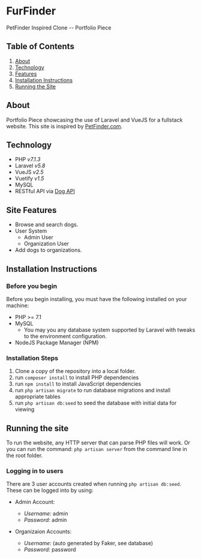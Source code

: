 # FurFinder
 PetFinder Inspired Clone -- Portfolio Piece
 
 ## Table of Contents
 1. [About](#about)
 2. [Technology](#technology)
 3. [Features](#features)
 4. [Installation Instructions](#install)
 5. [Running the Site](#running)
 
 
 ## About <a name="about"></a>
 Portfolio Piece showcasing the use of Laravel and VueJS for a fullstack website. This site is 
 inspired by [PetFinder.com](httpss://www.petfinder.com).
 
 ## Technology  <a name="technology"></a>
 * PHP _v7.1.3_
 * Laravel _v5.8_
 * VueJS _v2.5_
 * Vuetify _v1.5_
 * MySQL
 * RESTful API via [Dog API](https://dog.ceo/dog-api/)
 
 ## Site Features <a name="features"></a>
 * Browse and search dogs.
 * User System
   * Admin User
   * Organization User
 * Add dogs to organizations.
 
 
 ## Installation Instructions <a name="install"></a>
 
 ### Before you begin
 Before you begin installing, you must have the following installed on your machine:
 * PHP >= 7.1
 * MySQL
   * You may you any database system supported by Laravel with tweaks to the environment configuration.
 * NodeJS Package Manager (NPM)
 
 ### Installation Steps
  
 1. Clone a copy of the repository into a local folder. 
 2. run `composer install` to install PHP dependencies
 3. run `npm install` to install JavaScript dependencies
 4. run `php artisan migrate` to run database migrations and install appropriate tables
 5. run `php artisan db:seed` to seed the database with initial data for viewing
 
 ## Running the site <a name="running"></a>
 
 To run the website, any HTTP server that can parse PHP files will work. Or you can run the command:
 `php artisan server` from the command line in the root folder. 
 
 
 ### Logging in to users
 There are 3 user accounts created when running `php artisan db:seed`. These can be logged into by using:
 
 * Admin Account:
    * _Username:_ admin
    * _Password:_ admin    
    
 * Organizaion Accounts:
    * _Username:_ (auto generated by Faker, see database)
    * _Password:_ password